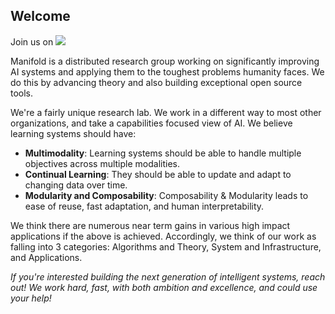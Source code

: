 ## Welcome

Join us on [![](https://dcbadge.vercel.app/api/server/INVITEID)](https://discord.gg/a8uDbxzEbM)

Manifold is a distributed research group working on significantly improving AI systems and applying them to the toughest problems humanity faces. We do this by advancing theory and also building exceptional open source tools.

We're a fairly unique research lab. We work in a different way to most other organizations, and take a capabilities focused view of AI. We believe learning systems should have:
- **Multimodality**: Learning systems should be able to handle multiple objectives across multiple modalities.
- **Continual Learning**: They should be able to update and adapt to changing data over time.
- **Modularity and Composability**: Composability & Modularity leads to ease of reuse, fast adaptation, and human interpretability. 

We think there are numerous near term gains in various high impact applications if the above is achieved. Accordingly, we think of our work as falling into 3 categories: Algorithms and Theory, System and Infrastructure, and Applications.

*If you're interested building the next generation of intelligent systems, reach out! We work hard, fast, with both ambition and excellence, and could use your help!*
